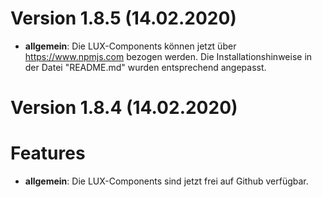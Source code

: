 # Version 1.8.5 (14.02.2020)

- **allgemein**: Die LUX-Components können jetzt über https://www.npmjs.com bezogen werden.
  Die Installationshinweise in der Datei "README.md" wurden entsprechend angepasst.

# Version 1.8.4 (14.02.2020)

# Features

- **allgemein**: Die LUX-Components sind jetzt frei auf Github verfügbar.
